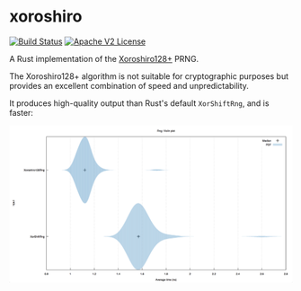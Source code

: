 # xoroshiro
[![Build Status](https://travis-ci.org/codahale/xoroshiro.rs.svg)](https://travis-ci.org/codahale/xoroshiro.rs)
[![Apache V2 License](http://img.shields.io/badge/license-Apache%20V2-blue.svg)](https://github.com/codahale/xoroshiro.rs/blob/master/LICENSE)

A Rust implementation of the [Xoroshiro128+](http://xoroshiro.di.unimi.it) PRNG.

The Xoroshiro128+ algorithm is not suitable for cryptographic purposes but
provides an excellent combination of speed and unpredictability.

It produces high-quality output than Rust's default `XorShiftRng`, and is faster:

![results](https://raw.githubusercontent.com/codahale/xoroshiro.rs/master/results.png)
